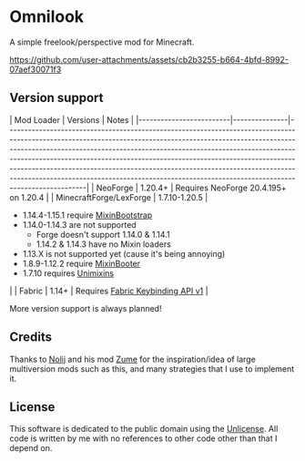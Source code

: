 # Omnilook

A simple freelook/perspective mod for Minecraft.

https://github.com/user-attachments/assets/cb2b3255-b664-4bfd-8992-07aef30071f3

## Version support

[//]: # (W I D E   table)
| Mod Loader              | Versions      | Notes                                                                                                                                                                                                                                                                                                                                                                                                                                                                                                    |
|-------------------------|---------------|----------------------------------------------------------------------------------------------------------------------------------------------------------------------------------------------------------------------------------------------------------------------------------------------------------------------------------------------------------------------------------------------------------------------------------------------------------------------------------------------------------|
| NeoForge                | 1.20.4+       | Requires NeoForge 20.4.195+ on 1.20.4                                                                                                                                                                                                                                                                                                                                                                                                                                                                    |
| MinecraftForge/LexForge | 1.7.10-1.20.5 | <ul><li>1.14.4-1.15.1 require <a href="https://modrinth.com/mod/mixinbootstrap">MixinBootstrap</a></li><li>1.14.0-1.14.3 are not supported<ul><li>Forge doesn't support 1.14.0 & 1.14.1</li><li>1.14.2 & 1.14.3 have no Mixin loaders</li></ul></li><li>1.13.X is not supported yet (cause it's being annoying)</li><li>1.8.9-1.12.2 require <a href="https://modrinth.com/mod/mixinbooter">MixinBooter</a></li><li>1.7.10 requires <a href="https://modrinth.com/mod/unimixins">Unimixins</a></li></ul> |
| Fabric                  | 1.14+         | Requires [Fabric Keybinding API v1](https://modrinth.com/mod/fabric-api/)                                                                                                                                                                                                                                                                                                                                                                                                                                |

More version support is always planned!

## Credits
Thanks to [Nolij](https://github.com/Nolij) and his mod [Zume](https://github.com/Nolij/Zume)
for the inspiration/idea of large multiversion mods such as this, and many strategies that I use to implement it.


## License
This software is dedicated to the public domain using the [Unlicense](LICENSE). All code is written by me with no references to other code other than that I depend on.
